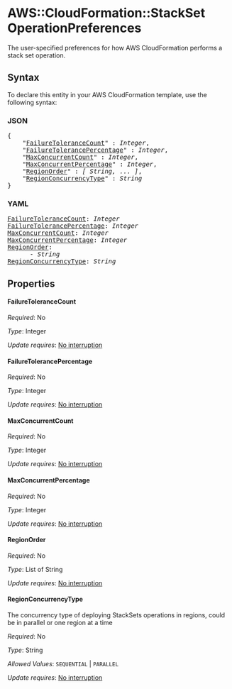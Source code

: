 # AWS::CloudFormation::StackSet OperationPreferences

The user-specified preferences for how AWS CloudFormation performs a stack set operation.

## Syntax

To declare this entity in your AWS CloudFormation template, use the following syntax:

### JSON

<pre>
{
    "<a href="#failuretolerancecount" title="FailureToleranceCount">FailureToleranceCount</a>" : <i>Integer</i>,
    "<a href="#failuretolerancepercentage" title="FailureTolerancePercentage">FailureTolerancePercentage</a>" : <i>Integer</i>,
    "<a href="#maxconcurrentcount" title="MaxConcurrentCount">MaxConcurrentCount</a>" : <i>Integer</i>,
    "<a href="#maxconcurrentpercentage" title="MaxConcurrentPercentage">MaxConcurrentPercentage</a>" : <i>Integer</i>,
    "<a href="#regionorder" title="RegionOrder">RegionOrder</a>" : <i>[ String, ... ]</i>,
    "<a href="#regionconcurrencytype" title="RegionConcurrencyType">RegionConcurrencyType</a>" : <i>String</i>
}
</pre>

### YAML

<pre>
<a href="#failuretolerancecount" title="FailureToleranceCount">FailureToleranceCount</a>: <i>Integer</i>
<a href="#failuretolerancepercentage" title="FailureTolerancePercentage">FailureTolerancePercentage</a>: <i>Integer</i>
<a href="#maxconcurrentcount" title="MaxConcurrentCount">MaxConcurrentCount</a>: <i>Integer</i>
<a href="#maxconcurrentpercentage" title="MaxConcurrentPercentage">MaxConcurrentPercentage</a>: <i>Integer</i>
<a href="#regionorder" title="RegionOrder">RegionOrder</a>: <i>
      - String</i>
<a href="#regionconcurrencytype" title="RegionConcurrencyType">RegionConcurrencyType</a>: <i>String</i>
</pre>

## Properties

#### FailureToleranceCount

_Required_: No

_Type_: Integer

_Update requires_: [No interruption](https://docs.aws.amazon.com/AWSCloudFormation/latest/UserGuide/using-cfn-updating-stacks-update-behaviors.html#update-no-interrupt)

#### FailureTolerancePercentage

_Required_: No

_Type_: Integer

_Update requires_: [No interruption](https://docs.aws.amazon.com/AWSCloudFormation/latest/UserGuide/using-cfn-updating-stacks-update-behaviors.html#update-no-interrupt)

#### MaxConcurrentCount

_Required_: No

_Type_: Integer

_Update requires_: [No interruption](https://docs.aws.amazon.com/AWSCloudFormation/latest/UserGuide/using-cfn-updating-stacks-update-behaviors.html#update-no-interrupt)

#### MaxConcurrentPercentage

_Required_: No

_Type_: Integer

_Update requires_: [No interruption](https://docs.aws.amazon.com/AWSCloudFormation/latest/UserGuide/using-cfn-updating-stacks-update-behaviors.html#update-no-interrupt)

#### RegionOrder

_Required_: No

_Type_: List of String

_Update requires_: [No interruption](https://docs.aws.amazon.com/AWSCloudFormation/latest/UserGuide/using-cfn-updating-stacks-update-behaviors.html#update-no-interrupt)

#### RegionConcurrencyType

The concurrency type of deploying StackSets operations in regions, could be in parallel or one region at a time

_Required_: No

_Type_: String

_Allowed Values_: <code>SEQUENTIAL</code> | <code>PARALLEL</code>

_Update requires_: [No interruption](https://docs.aws.amazon.com/AWSCloudFormation/latest/UserGuide/using-cfn-updating-stacks-update-behaviors.html#update-no-interrupt)

